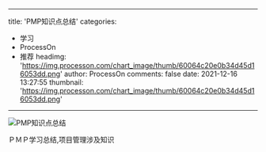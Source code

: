 
---
title: 'PMP知识点总结'
categories: 
 - 学习
 - ProcessOn
 - 推荐
headimg: 'https://img.processon.com/chart_image/thumb/60064c20e0b34d45d16053dd.png'
author: ProcessOn
comments: false
date: 2021-12-16 13:27:55
thumbnail: 'https://img.processon.com/chart_image/thumb/60064c20e0b34d45d16053dd.png'
---

<div>   
<img class="thumb" alt="PMP知识点总结" src="https://img.processon.com/chart_image/thumb/60064c20e0b34d45d16053dd.png" referrerpolicy="no-referrer">
<p>ＰＭＰ学习总结,项目管理涉及知识</p>  
</div>
            
